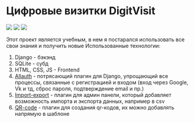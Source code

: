 # Цифровые визитки DigitVisit

<img src="https://img.shields.io/github/languages/count/platon-p/django_digit_visit">
<a href="https://www.codefactor.io/repository/github/platon-p/django_digit_visit"><img src="https://www.codefactor.io/repository/github/platon-p/django_digit_visit/badge"></a>
<img src="https://img.shields.io/tokei/lines/github/platon-p/django_digit_visit">

Этот проект является учебным, в нем я постарался использовать все свои знания и получить новые Использованные
технологии:

1. Django - бэкэнд
2. SQLite - субд
3. HTML, CSS, JS - Frontend
4. [Allauth](https://github.com/pennersr/django-allauth) - потрясающий плагин для Django, упрощающий все процессы,
   связанные с регистрацией и входом (вход через Google, Vk и тд, сброс пароля, подтверждение email и пр.)
5. [Import-export](https://github.com/django-import-export/django-import-export) - плагин для админ панели, который
   добавляет возможность импорта и экспорта данных, например в csv
6. [QR-code](https://github.com/dprog-philippe-docourt/django-qr-code) - плагин для создания qr-кодов, их можно
   добавлять напрямую в шаблоне